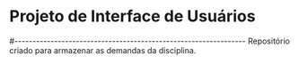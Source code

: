 # Projeto de Interface de Usuários
#----------------------------------------------------------------
Repositório criado para armazenar as demandas da disciplina.
